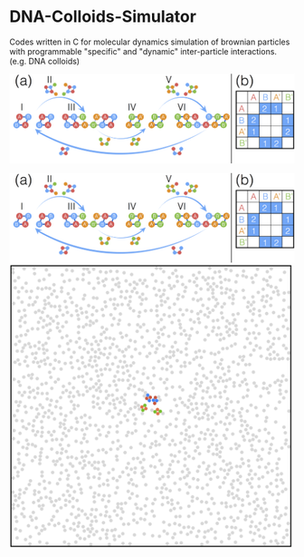 # DNA-Colloids-Simulator
Codes written in C for molecular dynamics simulation of brownian particles with programmable "specific" and "dynamic" inter-particle interactions. (e.g. DNA colloids)

![](/Figure1.png)

<img src="https://github.com/hidetana18/DNA-Colloids-Simulator/blob/master/Figure1.png" width="700">
<img src="https://github.com/hidetana18/DNA-Colloids-Simulator/blob/master/GIF.gif" width="500">
